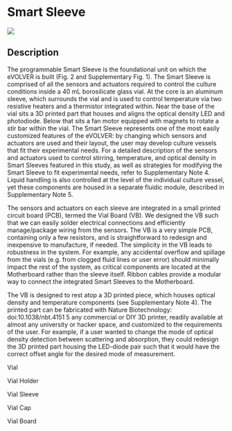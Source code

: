 # Smart Sleeve

![](<../../.gitbook/assets/image (28).png>)

## Description

The programmable Smart Sleeve is the foundational unit on which the eVOLVER is built (Fig. 2 and Supplementary Fig. 1). The Smart Sleeve is comprised of all the sensors and actuators required to control the culture conditions inside a 40 mL borosilicate glass vial. At the core is an aluminum sleeve, which surrounds the vial and is used to control temperature via two resistive heaters and a thermistor integrated within. Near the base of the vial sits a 3D printed part that houses and aligns the optical density LED and photodiode. Below that sits a fan motor equipped with magnets to rotate a stir bar within the vial. The Smart Sleeve represents one of the most easily customized features of the eVOLVER: by changing which sensors and actuators are used and their layout, the user may develop culture vessels that fit their experimental needs. For a detailed description of the sensors and actuators used to control stirring, temperature, and optical density in Smart Sleeves featured in this study, as well as strategies for modifying the Smart Sleeve to fit experimental needs, refer to Supplementary Note 4. Liquid handling is also controlled at the level of the individual culture vessel, yet these components are housed in a separate fluidic module, described in Supplementary Note 5.

The sensors and actuators on each sleeve are integrated in a small printed circuit board (PCB), termed the Vial Board (VB). We designed the VB such that we can easily solder electrical connections and efficiently manage/package wiring from the sensors. The VB is a very simple PCB, containing only a few resistors, and is straightforward to redesign and inexpensive to manufacture, if needed. The simplicity in the VB leads to robustness in the system. For example, any accidental overflow and spillage from the vials (e.g. from clogged fluid lines or user error) should minimally impact the rest of the system, as critical components are located at the Motherboard rather than the sleeve itself. Ribbon cables provide a modular way to connect the integrated Smart Sleeves to the Motherboard.&#x20;

The VB is designed to rest atop a 3D printed piece, which houses optical density and temperature components (see Supplementary Note 4). The printed part can be fabricated with Nature Biotechnology: doi:10.1038/nbt.4151 5 any commercial or DIY 3D printer, readily available at almost any university or hacker space, and customized to the requirements of the user. For example, if a user wanted to change the mode of optical density detection between scattering and absorption, they could redesign the 3D printed part housing the LED-diode pair such that it would have the correct offset angle for the desired mode of measurement.

Vial

Vial Holder

Vial Sleeve

Vial Cap

Vial Board
